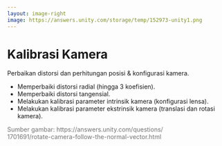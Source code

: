 ```yaml
---
layout: image-right
image: https://answers.unity.com/storage/temp/152973-unity1.png
---
```

# Kalibrasi Kamera

Perbaikan distorsi dan perhitungan posisi & konfigurasi kamera.
- Memperbaiki distorsi radial (hingga 3 koefisien).
- Memperbaiki distorsi tangensial.
- Melakukan kalibrasi parameter intrinsik kamera (konfigurasi lensa).
- Melakukan kalibrasi parameter ekstrinsik kamera (translasi dan rotasi kamera).

<div class="abs-br m-8 flex gap-2 text-sm opacity-50">
  <SlideCurrentNo />
</div>

<div class="abs-bl m-6 flex gap-2 leading-tight" style="color: #747474">
  Sumber gambar: https://answers.unity.com/questions/<br/>
  1701691/rotate-camera-follow-the-normal-vector.html
</div>